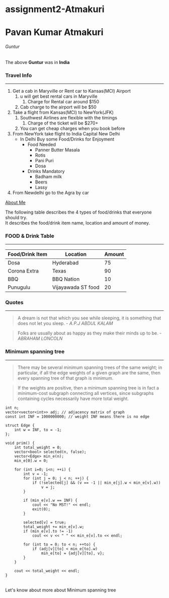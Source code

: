 # assignment2-Atmakuri

# Pavan Kumar Atmakuri

###### Guntur

The above **Guntur** was in **India**

### Travel Info
 
---
 
1. Get a cab in Maryville or Rent car to Kansas(MCI) Airport
    1. u will get best rental cars in Maryville
        1. Charge for Rental car around $150
    2. Cab charge to the airport will be $50
2. Take a flight from Kansas(MCI) to NewYork(JFK)
    1. Southwest Airlines are flexible with the timings
        1. Charge of the ticket will be $270+
    2. You can get cheap charges when you book before
3. From NewYork take flight to India Capital New Delhi
    * In Delhi Buy some Food/Drinks for Enjoyment
        * Food Needed
            * Panner Butter Masala
            * Rotis
            * Pani Puri
            * Dosa
        * Drinks Mandatory
            * Badham milk
            * Beers
            * Lassy
4. From Newdelhi go to the  Agra by car

 [About Me](AboutMe.md)

The following table describes the 4 types of food/drinks that everyone should try.<br>
It describes the food/drink item name, location and amount of money.
 
### FOOD & Drink Table
 
---
 
| Food/Drink Item | Location | Amount |
|   ----------    |  -----   |   ---- | 
| Dosa | Hyderabad | 75 |
| Corona Extra | Texas | 90 |
|BBQ | BBQ Nation| 10 |
| Punugulu | Vijayawada ST food | 20 |

### Quotes
 
---
 
> A dream is not that which you see while sleeping, it is something that does not let you sleep. - *A.P.J ABDUL KALAM*

> Folks are usually about as happy as they make their minds up to be. - *ABRAHAM LONCOLN*

### Minimum spanning tree

---

> There may be several minimum spanning trees of the same weight; in particular, if all the edge weights of a given graph are the same, then every spanning tree of that graph is minimum.<br>

> If the weights are positive, then a minimum spanning tree is in fact a minimum-cost subgraph connecting all vertices, since subgraphs containing cycles necessarily have more total weight.

```
int n;
vector<vector<int>> adj; // adjacency matrix of graph
const int INF = 1000000000; // weight INF means there is no edge

struct Edge {
    int w = INF, to = -1;
};

void prim() {
    int total_weight = 0;
    vector<bool> selected(n, false);
    vector<Edge> min_e(n);
    min_e[0].w = 0;

    for (int i=0; i<n; ++i) {
        int v = -1;
        for (int j = 0; j < n; ++j) {
            if (!selected[j] && (v == -1 || min_e[j].w < min_e[v].w))
                v = j;
        }

        if (min_e[v].w == INF) {
            cout << "No MST!" << endl;
            exit(0);
        }

        selected[v] = true;
        total_weight += min_e[v].w;
        if (min_e[v].to != -1)
            cout << v << " " << min_e[v].to << endl;

        for (int to = 0; to < n; ++to) {
            if (adj[v][to] < min_e[to].w)
                min_e[to] = {adj[v][to], v};
        }
    }

    cout << total_weight << endl;
}
```
<br>
Let's know about more about Minimum spanning tree <https://cp-algorithms.com/graph/mst_prim.html>